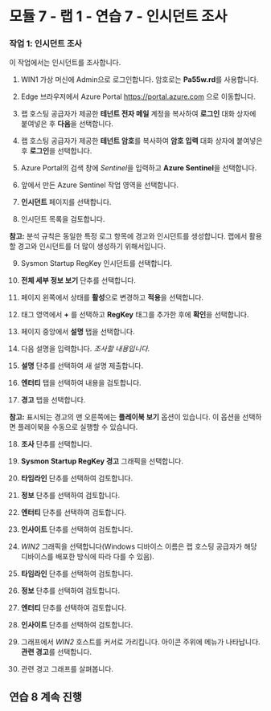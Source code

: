 # 모듈 7 - 랩 1 - 연습 7 - 인시던트 조사

### 작업 1: 인시던트 조사

이 작업에서는 인시던트를 조사합니다.

1. WIN1 가상 머신에 Admin으로 로그인합니다. 암호로는 **Pa55w.rd**를 사용합니다.  

2. Edge 브라우저에서 Azure Portal https://portal.azure.com 으로 이동합니다.

3. 랩 호스팅 공급자가 제공한 **테넌트 전자 메일** 계정을 복사하여 **로그인** 대화 상자에 붙여넣은 후 **다음**을 선택합니다.

4. 랩 호스팅 공급자가 제공한 **테넌트 암호**를 복사하여 **암호 입력** 대화 상자에 붙여넣은 후 **로그인**을 선택합니다.

5. Azure Portal의 검색 창에 *Sentinel*을 입력하고 **Azure Sentinel**을 선택합니다.

6. 앞에서 만든 Azure Sentinel 작업 영역을 선택합니다.

7. **인시던트** 페이지를 선택합니다.

8. 인시던트 목록을 검토합니다.

**참고:** 분석 규칙은 동일한 특정 로그 항목에 경고와 인시던트를 생성합니다.  랩에서 활용할 경고와 인시던트를 더 많이 생성하기 위해서입니다.
  
9. Sysmon Startup RegKey 인시던트를 선택합니다.

10. **전체 세부 정보 보기** 단추를 선택합니다.

11. 페이지 왼쪽에서 상태를 **활성**으로 변경하고 **적용**을 선택합니다.

12. 태그 영역에서 **+** 를 선택하고 **RegKey** 태그를 추가한 후에 **확인**을 선택합니다.

13. 페이지 중앙에서 **설명** 탭을 선택합니다.

14. 다음 설명을 입력합니다. *조사할 내용입니다.*

15. **설명** 단추를 선택하여 새 설명 제출합니다.

16. **엔터티** 탭을 선택하여 내용을 검토합니다.

17. **경고** 탭을 선택합니다.

**참고:** 표시되는 경고의 맨 오른쪽에는 **플레이북 보기** 옵션이 있습니다.  이 옵션을 선택하면 플레이북을 수동으로 실행할 수 있습니다.

18. **조사** 단추를 선택합니다.

19. **Sysmon Startup RegKey 경고** 그래픽을 선택합니다.

20.	**타임라인** 단추를 선택하여 검토합니다.

21. **정보** 단추를 선택하여 검토합니다.

22.	**엔터티** 단추를 선택하여 검토합니다.

23.	**인사이트** 단추를 선택하여 검토합니다.

24.	*WIN2* 그래픽을 선택합니다(Windows 디바이스 이름은 랩 호스팅 공급자가 해당 디바이스를 배포한 방식에 따라 다를 수 있음).

25.	**타임라인** 단추를 선택하여 검토합니다.

26.	**정보** 단추를 선택하여 검토합니다.

27.	**엔터티** 단추를 선택하여 검토합니다.

28.	**인사이트** 단추를 선택하여 검토합니다.

29.	그래프에서 *WIN2* 호스트를 커서로 가리킵니다. 아이콘 주위에 메뉴가 나타납니다.  **관련 경고**를 선택합니다.

30. 관련 경고 그래프를 살펴봅니다.

## 연습 8 계속 진행
